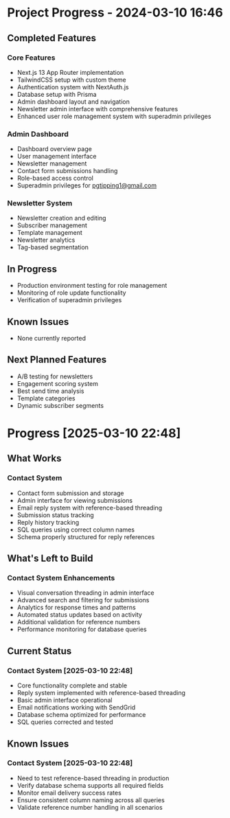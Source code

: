 # Project Progress - 2024-03-10 16:46

## Completed Features

### Core Features

- Next.js 13 App Router implementation
- TailwindCSS setup with custom theme
- Authentication system with NextAuth.js
- Database setup with Prisma
- Admin dashboard layout and navigation
- Newsletter admin interface with comprehensive features
- Enhanced user role management system with superadmin privileges

### Admin Dashboard

- Dashboard overview page
- User management interface
- Newsletter management
- Contact form submissions handling
- Role-based access control
- Superadmin privileges for pgtipping1@gmail.com

### Newsletter System

- Newsletter creation and editing
- Subscriber management
- Template management
- Newsletter analytics
- Tag-based segmentation

## In Progress

- Production environment testing for role management
- Monitoring of role update functionality
- Verification of superadmin privileges

## Known Issues

- None currently reported

## Next Planned Features

- A/B testing for newsletters
- Engagement scoring system
- Best send time analysis
- Template categories
- Dynamic subscriber segments

# Progress [2025-03-10 22:48]

## What Works

### Contact System

- Contact form submission and storage
- Admin interface for viewing submissions
- Email reply system with reference-based threading
- Submission status tracking
- Reply history tracking
- SQL queries using correct column names
- Schema properly structured for reply references

## What's Left to Build

### Contact System Enhancements

- Visual conversation threading in admin interface
- Advanced search and filtering for submissions
- Analytics for response times and patterns
- Automated status updates based on activity
- Additional validation for reference numbers
- Performance monitoring for database queries

## Current Status

### Contact System [2025-03-10 22:48]

- Core functionality complete and stable
- Reply system implemented with reference-based threading
- Basic admin interface operational
- Email notifications working with SendGrid
- Database schema optimized for performance
- SQL queries corrected and tested

## Known Issues

### Contact System [2025-03-10 22:48]

- Need to test reference-based threading in production
- Verify database schema supports all required fields
- Monitor email delivery success rates
- Ensure consistent column naming across all queries
- Validate reference number handling in all scenarios
